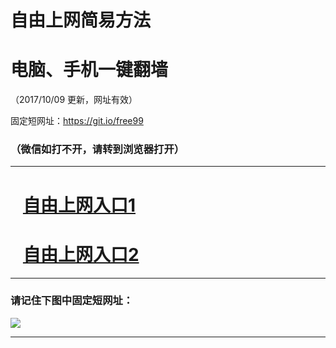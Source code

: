 ﻿# 自由上网简易方法

# 电脑、手机一键翻墙

（2017/10/09 更新，网址有效）

固定短网址：https://git.io/free99

### （微信如打不开，请转到浏览器打开）


***





# &nbsp;&nbsp; <a href="http://ft7508225.fwq-tz-1001.info/fwqtz01.html?t=100900121170 " target="_blank">自由上网入口1</a>
# &nbsp;&nbsp; <a href="http://ft257473553.fwq-tz-1002.info/fwqtz02.html?t=100900117659 " target="_blank">自由上网入口2</a>
***

### 请记住下图中固定短网址：

<img src="https://s3-us-west-2.amazonaws.com/fwq-1001/yjfq-20170905okok.png" /> 


***

